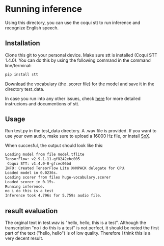 # Running inference

Using this directory, you can use the coqui stt to run inference and recognize English speech.

## Installation

Clone this git to your personal device. Make sure stt is installed (Coqui STT  1.4.0). You can do this by using the following command in the command line/terminal:

```bash
pip install stt
```
[Download](https://coqui.ai/english/coqui/v1.0.0-huge-vocab) the vocabulary (the .scorer file) for the model and save it in the directory test_data.

In case you run into any other issues, check [here](https://stt.readthedocs.io/en/latest/DEPLOYMENT.html#download-models) for more detailed instrucions and documentions of stt. 

## Usage

Run test.py in the test_data directory. A .wav file is provided. If you want to use your own audio, make sure to upload a 16000 Hz file, or install [SoX](https://sox.sourceforge.net/).

When succesful, the output should look like this:

```bash
Loading model from file model.tflite
TensorFlow: v2.9.1-11-gf8242ebc005
 Coqui STT: v1.4.0-0-gfcec06bd
INFO: Created TensorFlow Lite XNNPACK delegate for CPU.
Loaded model in 0.0236s.
Loading scorer from files huge-vocabulary.scorer
Loaded scorer in 0.15s.
Running inference.
no i do this is a test
Inference took 4.796s for 5.759s audio file.
```

## result evaluation

The orginal text in test.wav is "hello, hello, this is a test". Although the transcription "no i do this is a test" is not perfect, it should be noted the first part of the text ("hello, hello") is of low quality. Therefore I think this is a very decent result.